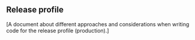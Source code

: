 ## Release profile

[A document about different approaches and considerations when writing code for the release profile (production).]
